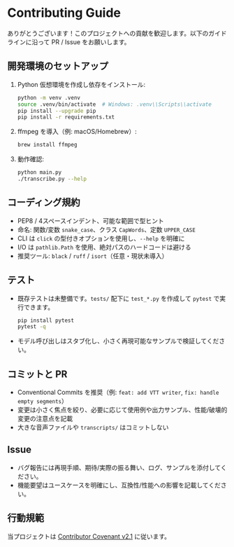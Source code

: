 # Contributing Guide

ありがとうございます！このプロジェクトへの貢献を歓迎します。以下のガイドラインに沿って PR / Issue をお願いします。

## 開発環境のセットアップ

1. Python 仮想環境を作成し依存をインストール:
   ```bash
   python -m venv .venv
   source .venv/bin/activate  # Windows: .venv\\Scripts\\activate
   pip install --upgrade pip
   pip install -r requirements.txt
   ```
2. ffmpeg を導入（例: macOS/Homebrew）:
   ```bash
   brew install ffmpeg
   ```
3. 動作確認:
   ```bash
   python main.py
   ./transcribe.py --help
   ```

## コーディング規約

- PEP8 / 4スペースインデント、可能な範囲で型ヒント
- 命名: 関数/変数 `snake_case`、クラス `CapWords`、定数 `UPPER_CASE`
- CLI は `click` の型付きオプションを使用し、`--help` を明確に
- I/O は `pathlib.Path` を使用、絶対パスのハードコードは避ける
- 推奨ツール: `black` / `ruff` / `isort`（任意・現状未導入）

## テスト

- 既存テストは未整備です。`tests/` 配下に `test_*.py` を作成して `pytest` で実行できます。
  ```bash
  pip install pytest
  pytest -q
  ```
- モデル呼び出しはスタブ化し、小さく再現可能なサンプルで検証してください。

## コミットと PR

- Conventional Commits を推奨（例: `feat: add VTT writer`, `fix: handle empty segments`）
- 変更は小さく焦点を絞り、必要に応じて使用例や出力サンプル、性能/破壊的変更の注意点を記載
- 大きな音声ファイルや `transcripts/` はコミットしない

## Issue

- バグ報告には再現手順、期待/実際の振る舞い、ログ、サンプルを添付してください。
- 機能要望はユースケースを明確にし、互換性/性能への影響を記載してください。

## 行動規範

当プロジェクトは [Contributor Covenant v2.1](./CODE_OF_CONDUCT.md) に従います。


